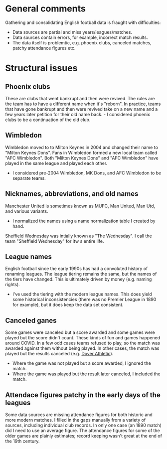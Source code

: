 # General comments

Gathering and consolidating English football data is fraught with difficulties:
* Data sources are partial and miss years/leagues/matches.
* Data sources contain errors, for example, incorrect match results.
* The data itself is problemtic, e.g. phoenix clubs, canceled matches, patchy attendance figures etc.

# Structural issues

## Phoenix clubs

These are clubs that went bankrupt and then were revived. The rules are the team has to have a different name when it's "reborn". In practice, teams that have gone bankrupt and then were revived take on a new name and a few years later petition for their old name back.
	 - I considered phoenix clubs to be a continuation of the old club.

## Wimbledon

Wimbledon moved to to Milton Keynes in 2004 and changed their name to "Milton Keynes Dons". Fans in Wimbledon formed a new local team called "AFC Wimbledon". Both "Milton Keynes Dons" and "AFC Wimbledon" have played in the same league and played each other.
  - I considered pre-2004 Wimbledon, MK Dons, and AFC Wimbledon to be separate teams.

## Nicknames, abbreviations, and old names

Manchester United is sometimes known as MUFC, Man United, Man Utd, and various variants.
  -  I normalized the names using a name normalization table I created by hand.

Sheffield Wednesday was intially known as "The Wednesday". I call the team "Sheffield Wednesday" for itw s entire life.
 
## League names

English football since the early 1990s has had a convoluted history of renaming leagues. The league tiering remains the same, but the names of the tiers have changed. This is ultimately driven by money (e.g. naming rights).  
  -  I've used the tiering with the modern league names. This does yield some historical inconsistencies (there was no Premier League in 1890 for example), but it does keep the data set consistent.

## Canceled ganes

Some games were canceled but a score awarded and some games were played but the score didn't count. These kinds of fun and games happened around COVID. In a few odd cases teams refused to play, so the match was awarded against them without being played. In other cases, the match was played but the results canceled (e.g. [Dover Athletic](https://en.wikipedia.org/wiki/Dover_Athletic_F.C.)).
  - Where the game was not played but a score awarded, I ignored the match.
  - Where the game was played but the result later canceled, I included the match.

## Attendace figures patchy in the early days of the leagues

Some data sources are missing attendance figures for both historic and more modern matches. I filled in the gaps manually from a variety of sources, including individual club records. In only one case (an 1890 match) did I need to use an average figure. The attendance figures for some of the older games are plainly estimates; record keeping wasn't great at the end of the 19th century.
